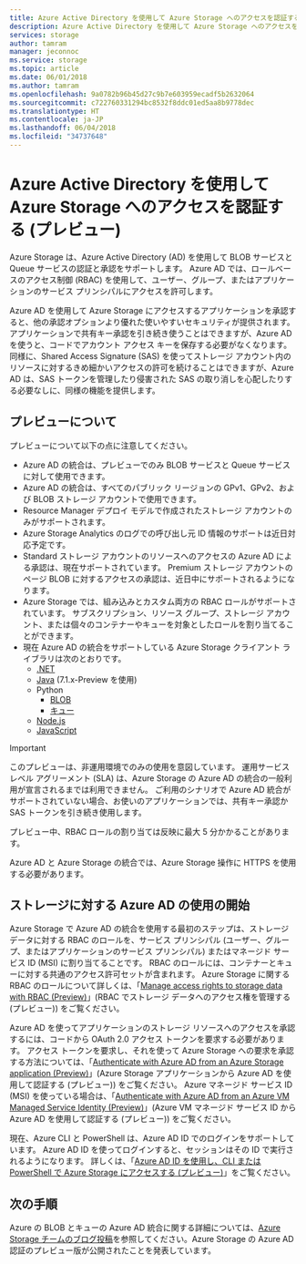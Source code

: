 ```yaml
---
title: Azure Active Directory を使用して Azure Storage へのアクセスを認証する (プレビュー) | Microsoft Docs
description: Azure Active Directory を使用して Azure Storage へのアクセスを認証します (プレビュー)。
services: storage
author: tamram
manager: jeconnoc
ms.service: storage
ms.topic: article
ms.date: 06/01/2018
ms.author: tamram
ms.openlocfilehash: 9a0782b96b45d27c9b7e603959ecadf5b2632064
ms.sourcegitcommit: c722760331294bc8532f8ddc01ed5aa8b9778dec
ms.translationtype: HT
ms.contentlocale: ja-JP
ms.lasthandoff: 06/04/2018
ms.locfileid: "34737648"
---
```

# <a name="authenticate-access-to-azure-storage-using-azure-active-directory-preview"></a>Azure Active Directory を使用して Azure Storage へのアクセスを認証する (プレビュー)

Azure Storage は、Azure Active Directory (AD) を使用して BLOB サービスと Queue サービスの認証と承認をサポートします。 Azure AD では、ロールベースのアクセス制御 (RBAC) を使用して、ユーザー、グループ、またはアプリケーションのサービス プリンシパルにアクセスを許可します。 

Azure AD を使用して Azure Storage にアクセスするアプリケーションを承認すると、他の承認オプションより優れた使いやすいセキュリティが提供されます。 アプリケーションで共有キー承認を引き続き使うことはできますが、Azure AD を使うと、コードでアカウント アクセス キーを保存する必要がなくなります。 同様に、Shared Access Signature (SAS) を使ってストレージ アカウント内のリソースに対するきめ細かいアクセスの許可を続けることはできますが、Azure AD は、SAS トークンを管理したり侵害された SAS の取り消しを心配したりする必要なしに、同様の機能を提供します。

## <a name="about-the-preview"></a>プレビューについて

プレビューについて以下の点に注意してください。

- Azure AD の統合は、プレビューでのみ BLOB サービスと Queue サービス に対して使用できます。
- Azure AD の統合は、すべてのパブリック リージョンの GPv1、GPv2、および BLOB ストレージ アカウントで使用できます。 
- Resource Manager デプロイ モデルで作成されたストレージ アカウントのみがサポートされます。 
- Azure Storage Analytics のログでの呼び出し元 ID 情報のサポートは近日対応予定です。
- Standard ストレージ アカウントのリソースへのアクセスの Azure AD による承認は、現在サポートされています。 Premium ストレージ アカウントのページ BLOB に対するアクセスの承認は、近日中にサポートされるようになります。
- Azure Storage では、組み込みとカスタム両方の RBAC ロールがサポートされています。 サブスクリプション、リソース グループ、ストレージ アカウント、または個々のコンテナーやキューを対象としたロールを割り当てることができます。
- 現在 Azure AD の統合をサポートしている Azure Storage クライアント ライブラリは次のとおりです。
    - [.NET](https://www.nuget.org/packages/WindowsAzure.Storage/9.2.0)
    - [Java](http://mvnrepository.com/artifact/com.microsoft.azure/azure-storage) (7.1.x-Preview を使用)
    - Python
        - [BLOB](https://github.com/Azure/azure-storage-python/releases/tag/v1.2.0rc1-blob)
        - [キュー](https://github.com/Azure/azure-storage-python/releases/tag/v1.2.0rc1-queue)
    - [Node.js](https://www.npmjs.com/package/azure-storage)
    - [JavaScript](https://aka.ms/downloadazurestoragejs)

> [!IMPORTANT]
> このプレビューは、非運用環境でのみの使用を意図しています。 運用サービス レベル アグリーメント (SLA) は、Azure Storage の Azure AD の統合の一般利用が宣言されるまでは利用できません。 ご利用のシナリオで Azure AD 統合がサポートされていない場合、お使いのアプリケーションでは、共有キー承認か SAS トークンを引き続き使用します。
>
> プレビュー中、RBAC ロールの割り当ては反映に最大 5 分かかることがあります。
>
> Azure AD と Azure Storage の統合では、Azure Storage 操作に HTTPS を使用する必要があります。

## <a name="get-started-with-azure-ad-for-storage"></a>ストレージに対する Azure AD の使用の開始

Azure Storage で Azure AD の統合を使用する最初のステップは、ストレージ データに対する RBAC のロールを、サービス プリンシパル (ユーザー、グループ、またはアプリケーションのサービス プリンシパル) またはマネージド サービス ID (MSI) に割り当てることです。 RBAC のロールには、コンテナーとキューに対する共通のアクセス許可セットが含まれます。 Azure Storage に関する RBAC のロールについて詳しくは、「[Manage access rights to storage data with RBAC (Preview)](storage-auth-aad-rbac.md)」(RBAC でストレージ データへのアクセス権を管理する (プレビュー)) をご覧ください。

Azure AD を使ってアプリケーションのストレージ リソースへのアクセスを承認するには、コードから OAuth 2.0 アクセス トークンを要求する必要があります。 アクセス トークンを要求し、それを使って Azure Storage への要求を承認する方法については、「[Authenticate with Azure AD from an Azure Storage application (Preview)](storage-auth-aad-app.md)」(Azure Storage アプリケーションから Azure AD を使用して認証する (プレビュー)) をご覧ください。 Azure マネージド サービス ID (MSI) を使っている場合は、「[Authenticate with Azure AD from an Azure VM Managed Service Identity (Preview)](storage-auth-aad-msi.md)」(Azure VM マネージド サービス ID から Azure AD を使用して認証する (プレビュー)) をご覧ください。

現在、Azure CLI と PowerShell は、Azure AD ID でのログインをサポートしています。 Azure AD ID を使ってログインすると、セッションはその ID で実行されるようになります。 詳しくは、「[Azure AD ID を使用し、CLI または PowerShell で Azure Storage にアクセスする (プレビュー)](storage-auth-aad-script.md)」をご覧ください。

## <a name="next-steps"></a>次の手順

Azure の BLOB とキューの Azure AD 統合に関する詳細については、[Azure Storage チームのブログ投稿](https://azure.microsoft.com/blog/announcing-the-preview-of-aad-authentication-for-storage/)を参照してください。Azure Storage の Azure AD 認証のプレビュー版が公開されたことを発表しています。
